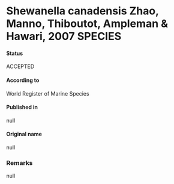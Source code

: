 Shewanella canadensis Zhao, Manno, Thiboutot, Ampleman & Hawari, 2007 SPECIES
=======

#### Status
ACCEPTED

#### According to
World Register of Marine Species

#### Published in
null

#### Original name
null

### Remarks
null